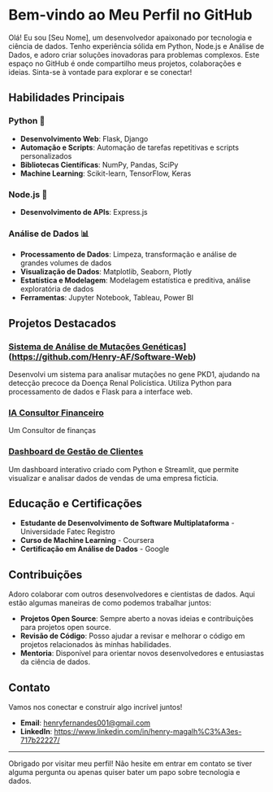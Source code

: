 # Bem-vindo ao Meu Perfil no GitHub

Olá! Eu sou [Seu Nome], um desenvolvedor apaixonado por tecnologia e ciência de dados. Tenho experiência sólida em Python, Node.js e Análise de Dados, e adoro criar soluções inovadoras para problemas complexos. Este espaço no GitHub é onde compartilho meus projetos, colaborações e ideias. Sinta-se à vontade para explorar e se conectar!

## Habilidades Principais

### Python 🐍
- **Desenvolvimento Web**: Flask, Django
- **Automação e Scripts**: Automação de tarefas repetitivas e scripts personalizados
- **Bibliotecas Científicas**: NumPy, Pandas, SciPy
- **Machine Learning**: Scikit-learn, TensorFlow, Keras

### Node.js 🚀
- **Desenvolvimento de APIs**: Express.js

### Análise de Dados 📊
- **Processamento de Dados**: Limpeza, transformação e análise de grandes volumes de dados
- **Visualização de Dados**: Matplotlib, Seaborn, Plotly
- **Estatística e Modelagem**: Modelagem estatística e preditiva, análise exploratória de dados
- **Ferramentas**: Jupyter Notebook, Tableau, Power BI

## Projetos Destacados

### [Sistema de Análise de Mutações Genéticas](https://github.com/seuusuario/sistema-analise-mutacao-genetica)](https://github.com/Henry-AF/Software-Web)
Desenvolvi um sistema para analisar mutações no gene PKD1, ajudando na detecção precoce da Doença Renal Policística. Utiliza Python para processamento de dados e Flask para a interface web.

### [IA Consultor Financeiro](https://github.com/Henry-AF/consultor-financeiro-python)
Um Consultor de finanças

### [Dashboard de Gestão de Clientes](https://github.com/Henry-AF/Gestao-Clientes)
Um dashboard interativo criado com Python e Streamlit, que permite visualizar e analisar dados de vendas de uma empresa fictícia.

## Educação e Certificações

- **Estudante de Desenvolvimento de Software Multiplataforma** - Universidade Fatec Registro
- **Curso de Machine Learning** - Coursera
- **Certificação em Análise de Dados** - Google

## Contribuições

Adoro colaborar com outros desenvolvedores e cientistas de dados. Aqui estão algumas maneiras de como podemos trabalhar juntos:

- **Projetos Open Source**: Sempre aberto a novas ideias e contribuições para projetos open source.
- **Revisão de Código**: Posso ajudar a revisar e melhorar o código em projetos relacionados às minhas habilidades.
- **Mentoria**: Disponível para orientar novos desenvolvedores e entusiastas da ciência de dados.

## Contato

Vamos nos conectar e construir algo incrível juntos!

- **Email**: henryfernandes001@gmail.com
- **LinkedIn**: https://www.linkedin.com/in/henry-magalh%C3%A3es-717b22227/

---

Obrigado por visitar meu perfil! Não hesite em entrar em contato se tiver alguma pergunta ou apenas quiser bater um papo sobre tecnologia e dados.
